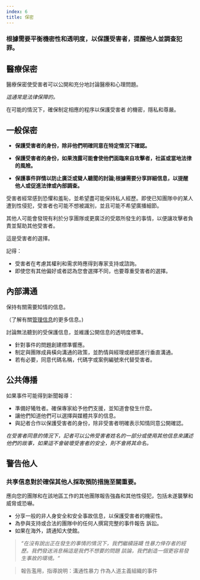 ```yaml
---
index: 6
title: 保密
---
```

### 根據需要平衡機密性和透明度，以保護受害者，提醒他人並調查犯罪。

## 醫療保密

醫療保密使受害者可以公開和充分地討論醫療和心理問題。

*這通常是法律保障的。*


在可能的情況下，確保制定相應的程序以保護受害者
的機密，隱私和尊嚴。

## 一般保密

* **保護受害者的身份，除非他們明確同意在特定情況下確認。**

* **保護受害者的身份，如果洩露可能會使他們面臨來自攻擊者，社區或當地法律的風險。**

* **保護事件詳情以防止廣泛或聳人聽聞的討論;根據需要分享詳細信息，以提醒他人或促進法律或內部調查。**

受害者經常感到恐懼和羞恥，並希望盡可能保持私人經歷。即使已知團隊中的某人遭到性侵犯，受害者也可能不想被識別，並且可能不希望廣播細節。

其他人可能會發現有利於分享團隊或更廣泛的受眾所發生的事情，以便讓攻擊者負責並幫助其他受害者。

這是受害者的選擇。

記得：

*   受害者在考慮其權利和需求時應得到專家支持或諮詢。
*   即使您有其他偏好或者認為您會選擇不同，也要尊重受害者的選擇。

## 內部溝通

保持有關需要知情的信息。

（了解有關[管理信息](umbrella://information/managing-information)的更多信息。)

討論無法聽到的受保護信息，並維護公開信息的透明度標準。

*   針對事件的問題創建標準響應。
*   制定與團隊成員橫向溝通的政策，並酌情與經理或總部進行垂直溝通。
*   若有必要，同意代碼名稱，代碼字或案例編號來代替受害者。

## 公共傳播

如果事件可能得到新聞報導：

*   準備好犧牲者。確保專家給予他們支援，並知道會發生什麼。
*   讓他們知道他們可以選擇與媒體共享的信息。
*  與記者合作以保護受害者的身份，除非受害者明確表示知情同意公開確認。

*在受害者同意的情況下，記者可以公佈受害者姓名的一部分或使用其他信息來講述他們的故事，如果這不會破壞受害者的安全，則不會將其命名。*

## 警告他人

### 共享信息對於確保其他人採取預防措施至關重要。

應向您的團隊和在該地區工作的其他團隊報告強姦和其他性侵犯，包括未遂襲擊和威脅或恐嚇。

*   分享一般的非人身安全和安全事故信息，以保護受害者的機密性。
*   為參與支持或合法的團隊中的任何人撰寫完整的事件報告
訴訟。
*   如果在海外，請通知大使館。

> *“在沒有說出正在發生的事情的情況下，我們繼續誣衊
性暴力倖存者的經歷。我們發送消息稱這是我們不想要的問題
談論，我們創造一個更容易發生事故的環境。“*

>報告濫用，指導說明：溝通性暴力
作為人道主義組織的事件